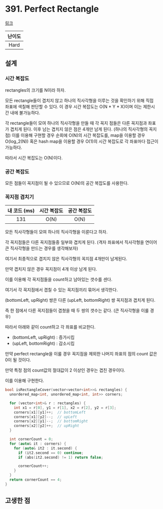 # 391. Perfect Rectangle

[링크](https://leetcode.com/problems/perfect-rectangle/)

| 난이도 |
| :----: |
|  Hard  |

## 설계

### 시간 복잡도

rectangles의 크기를 N이라 하자.

모든 rectangle들이 겹치지 않고 하나의 직사각형을 이루는 것을 확인하기 위해 직접 좌표에 색칠해 판단할 수 있다. 이 경우 시간 복잡도는 O(N \* Y \* X)이며 이는 제한시간 내에 불가능하다.

각 rectangle들이 모여 하나의 직사각형을 만들 때 각 꼭지 점들은 다른 꼭지점과 좌표가 겹치게 된다. 이후 남는 겹치지 않은 점은 4개만 남게 된다. (하나의 직사각형의 꼭지점) 이를 이용해 구현할 경우 순회에 O(N)의 시간 복잡도를, map을 이용할 경우 O(log_2(N)) 혹은 hash map을 이용할 경우 O(1)의 시간 복잡도로 각 좌표마다 접근이 가능하다.

따라서 시간 복잡도는 O(N)이다.

### 공간 복잡도

모든 점들이 꼭지점이 될 수 있으므로 O(N)의 공간 복잡도를 사용한다.

### 꼭지점 겹치기

| 내 코드 (ms) | 시간 복잡도 | 공간 복잡도 |
| :----------: | :---------: | :---------: |
|     131      |    O(N)     |    O(N)     |

모든 직사각형들이 모여 하나의 직사각형을 이룬다고 하자.

각 꼭지점들은 다른 꼭지점들중 일부와 겹치게 된다. (격자 좌표에서 직사각형을 연이어 큰 직사각형을 만드는 경우를 생각해보자)

여기서 최종적으로 겹치지 않은 직사각형의 꼭지점 4개만이 남게된다.

만약 겹치지 않은 경우 꼭지점이 4개 이상 남게 된다.

이를 이용해 각 꼭지점들을 count하고 남아있는 갯수를 센다.

여기서 각 꼭지점에서 겹칠 수 있는 꼭지점끼리 묶어서 생각한다.

(bottomLeft, upRight) 쌍은 다른 (upLeft, bottomRight) 쌍 꼭지점과 겹치게 된다.

즉 한 점에서 다른 꼭지점들이 겹쳤을 때 두 쌍의 갯수는 같다. (큰 직사각형을 이룰 경우)

따라서 아래와 같이 count하고 각 좌표를 비교한다.

- (bottomLeft, upRight) : 증가시킴
- (upLeft, bottomRight) : 감소시킴

만약 perfect rectangle을 이룰 경우 꼭지점을 제외한 나머지 좌표의 점의 count 값은 0이 될 것이다.

만약 특정 점의 count값의 절대값이 2 이상인 경우는 겹친 경우이다.

이를 이용해 구현한다.

```cpp
bool isRectangleCover(vector<vector<int>>& rectangles) {
  unordered_map<int, unordered_map<int, int>> corners;

  for (vector<int>& r : rectangles) {
    int x1 = r[0], y1 = r[1], x2 = r[2], y2 = r[3];
    corners[x1][y1]++;  // bottomLeft
    corners[x1][y2]--;  // upLeft
    corners[x2][y1]--;  // bottomRight
    corners[x2][y2]++;  // upRight
  }

  int cornerCount = 0;
  for (auto& it : corners) {
    for (auto& it2 : it.second) {
      if (it2.second == 0) continue;
      if (abs(it2.second) != 1) return false;

      cornerCount++;
    }
  }
  return cornerCount == 4;
}
```

## 고생한 점
